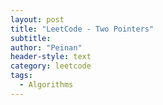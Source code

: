 ```yaml
---
layout: post
title: "LeetCode - Two Pointers"
subtitle:
author: "Peinan"
header-style: text
category: leetcode
tags:
  - Algorithms
---
```


